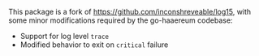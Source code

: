 This package is a fork of https://github.com/inconshreveable/log15, with some
minor modifications required by the go-haaereum codebase:

 * Support for log level `trace`
 * Modified behavior to exit on `critical` failure

